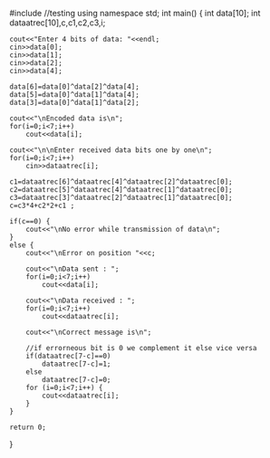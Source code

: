 #include<iostream>
//testing
using namespace std;
int main() {
    int data[10];
    int dataatrec[10],c,c1,c2,c3,i;
 
    cout<<"Enter 4 bits of data: "<<endl;
    cin>>data[0];
    cin>>data[1];
    cin>>data[2];
    cin>>data[4];

    data[6]=data[0]^data[2]^data[4];
	data[5]=data[0]^data[1]^data[4];
	data[3]=data[0]^data[1]^data[2];
 
	cout<<"\nEncoded data is\n";
	for(i=0;i<7;i++)
        cout<<data[i];
    
	cout<<"\n\nEnter received data bits one by one\n";
    for(i=0;i<7;i++)
        cin>>dataatrec[i];
 
    c1=dataatrec[6]^dataatrec[4]^dataatrec[2]^dataatrec[0];
	c2=dataatrec[5]^dataatrec[4]^dataatrec[1]^dataatrec[0];
	c3=dataatrec[3]^dataatrec[2]^dataatrec[1]^dataatrec[0];
	c=c3*4+c2*2+c1 ;
 
    if(c==0) {
		cout<<"\nNo error while transmission of data\n";
    }
	else {
		cout<<"\nError on position "<<c;
		
		cout<<"\nData sent : ";
		for(i=0;i<7;i++)
        	cout<<data[i];
        
		cout<<"\nData received : ";
        for(i=0;i<7;i++)
        	cout<<dataatrec[i];
        
		cout<<"\nCorrect message is\n";
        
		//if errorneous bit is 0 we complement it else vice versa
		if(dataatrec[7-c]==0)
			dataatrec[7-c]=1;
        else
		 	dataatrec[7-c]=0;
		for (i=0;i<7;i++) {
			cout<<dataatrec[i];
		}
	}
	
	return 0;
}
